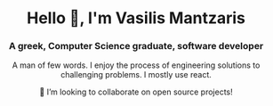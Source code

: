 <h1 align="center">Hello 👋, I'm Vasilis Mantzaris</h1>
<h3 align="center">A greek, Computer Science graduate, software developer</h3>

<p align="center">
A man of few words. I enjoy the process of engineering solutions to challenging problems. I mostly use react.
</p>
<p align="center">
👯 I’m looking to collaborate on open source projects!
</p>
